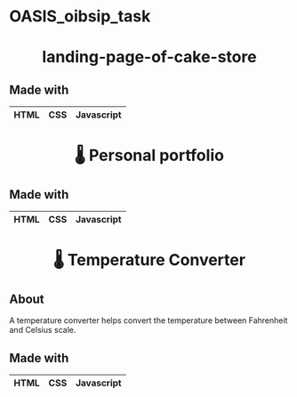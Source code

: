# OASIS_oibsip_task
<h1 align="center"> landing-page-of-cake-store</h1>

## Made with
|HTML|CSS|Javascript|
|---|---|---|

<h1 align="center">🌡️ Personal portfolio</h1>

## Made with
|HTML|CSS|Javascript|
|---|---|---|

<h1 align="center">🌡️ Temperature Converter </h1>

## About
A temperature converter helps convert the temperature between Fahrenheit and Celsius scale.
## Made with
|HTML|CSS|Javascript|
|---|---|---|
